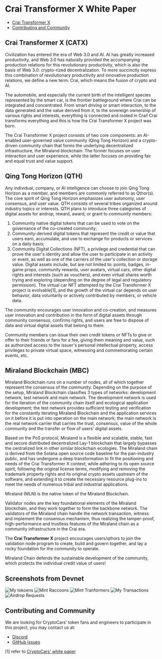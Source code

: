 
# Crai Transformer X White Paper

- [Crai Transformer X](#crai-transformer-x)
- [Contributing and Community](#contributing-and-community)

## Crai Transformer X (CATX)

Civilization has entered the era of Web 3.0 and AI. AI has greatly increased productivity, and Web 3.0 has naturally provided the accompanying production relations for this revolutionary productivity, which is also the basis of Web 3.0: crypto-rized decentralization. To more succinctly express this combination of revolutionary productivity and innovative production relations, we define a new term: Crai, which means the fusion of crypto and AI.

The automobile, and especially the current birth of the intelligent species represented by the smart car, is the frontier battleground where Crai can be integrated and concentrated. From smart driving or smart interaction, to the data generated and the value derived from it, to the sovereign ownership of various rights and interests, everything is connected and rooted in Crai! Crai transforms everything and this is how the Crai Transformer X project was born.

The Crai Transformer X project consists of two core components: an AI-enabled user-governed value community (Qing Tong Horizon) and a crypto-driven community chain that forms the underlying decentralized infrastructure, the Miraland blockchain. The former focuses on user interaction and user experience, while the latter focuses on providing fair and equal trust and value support.

## Qing Tong Horizon (QTH)

Any individual, company, or AI intelligence can choose to join Qing Tong Horizon as a member, and members are commonly referred to as Qthor(s). The core spirit of Qing Tong Horizon emphasizes user autonomy, user consensus, and user value. QTH consists of several tribes organized around industry topics or interests. QTH plans to introduce three categories of digital assets for airdrop, reward, award, or grant to community members:

1. Community native digital tokens that can be used to vote on the governance of the co-created community;
2. Community-derived digital tokens that represent the credit or value that users earn, accumulate, and use to exchange for products or services on a daily basis;
3. Community Digital Collections (NFT), a privilege and credential that can prove the user's identity and allow the user to participate in an activity or event, as well as one of the carriers of the user's collection or storage value.
   Digital assets include, but are not limited to: points, badges, in-game props, community rewards, user avatars, virtual cars, other digital rights and interests (such as vouchers), and even virtual shares worth trying and exploring (depending on the degree of legal and regulatory permission).
   The virtual car NFT attempted by the Crai Transformer X project is evolvable[1], and the growth of the virtual car depends on user behavior, data voluntarily or actively contributed by members, or vehicle data.

The community encourages user innovation and co-creation, and measures user innovation and contribution in the form of digital assets through community consensus, confirms rights, and users are free to dispose of data and virtual digital assets that belong to them.

Community members can issue their own credit tokens or NFTs to give or offer to their friends or fans for a fee, giving them meaning and value, such as authorized access to the issuer's personal intellectual property, access privileges to private virtual space, witnessing and commemorating certain events, etc.

## Miraland Blockchain (MBC)

Miraland Blockchain runs on a number of nodes, all of which together represent the consensus of the community. Depending on the purpose of the setup, Miraland Blockchain classifies 3 types of networks: development network, test network and main network. The development network is used for the iteration of the community chain itself and ecological application development; the test network provides sufficient testing and verification for the constantly iterating Miraland Blockchain and the application services on it before it is put into operation on the main network; the main network is the real network carrier that carries the trust, consensus, value of the whole community and the transfer or flow of users' digital assets.

Based on the PoS protocol, Miraland is a flexible and scalable, stable, fast and secure distributed decentralized Lay-1 blockchain that largely bypasses the centralized link in other similar blockchain ecologies. The Miraland chain is derived from the Solana open source code baseline for the pan-industry public, and has undergone a deep transformation to fit the positioning and needs of the Crai Transformer X context, while adhering to its open source spirit, following the original license terms, modifying and removing the trademark property rights and its original crypto assets upstream of the software, and extending it to create the necessary resource plug-ins to meet the needs of numerous tribal and industrial applications.

Miraland (MLN) is the native token of the Miraland Blockchain.

Validator nodes are the key foundational elements of the Miraland blockchain, and they work together to form the backbone network. The validators of the Miraland chain handle the network transaction, witness and implement the consensus mechanism, thus realizing the tamper-proof, high-performance and trustless features of the Miraland chain as a community infrastructure in the Crai era.

The **Crai Transformer X** project encourages users/qthors to join the validation node program to create, build and govern together, and lay a rocky foundation for the community to operate.

Miraland Chain defends the sustainable development of the community, which protects the individual credit value of users!

## Screenshots from Devnet

![My tokoens](/assets/images/my-tokens.jpg "My Tokens")
![Mint Raccoons](/assets/images/coon-mint.jpg "Mint Raccoons")
![Mint Tranformers](/assets/images/catx-mint.jpg "Mint Transformers")
![My Transactions](/assets/images/my-tx.jpg "My Transactions")
![Airdrop Requests](/assets/images/airdrop.jpg "Request Airdrop")

## Contributing and Community

We are looking for CryptoCars' token fans and engineers to participate in this project, you may contact us at:

- [Discord](https://discord.gg/jJUGKcKNz5)
- [GitHub Issues](https://github.com/miraland-labs/crai-transformer-x-whitepaper/issues)

[1] refer to [CryptoCars' white paper](https://github.com/miraland-labs/crypto-car-whitepaper/blob/main/WHITEPAPER.md)
